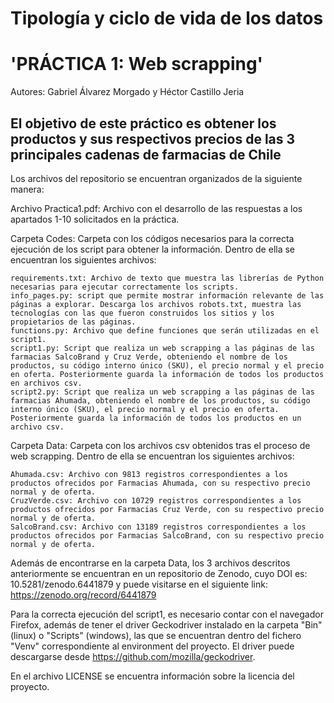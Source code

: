# Tipología y ciclo de vida de los datos

# 'PRÁCTICA 1: Web scrapping'
Autores: Gabriel Álvarez Morgado y Héctor Castillo Jeria

## El objetivo de este práctico es obtener los productos y sus respectivos precios de las 3 principales cadenas de farmacias de Chile


Los archivos del repositorio se encuentran organizados de la siguiente manera:

Archivo Practica1.pdf: Archivo con el desarrollo de las respuestas a los apartados 1-10 solicitados en la práctica.

Carpeta Codes: Carpeta con los códigos necesarios para la correcta ejecución de los script para obtener la información. Dentro de ella se encuentran los siguientes archivos:

	requirements.txt: Archivo de texto que muestra las librerías de Python necesarias para ejecutar correctamente los scripts.
	info_pages.py: script que permite mostrar información relevante de las páginas a explorar. Descarga los archivos robots.txt, muestra las tecnologías con las que fueron construidos los sitios y los propietarios de las páginas.
	functions.py: Archivo que define funciones que serán utilizadas en el script1.
	script1.py: Script que realiza un web scrapping a las páginas de las farmacias SalcoBrand y Cruz Verde, obteniendo el nombre de los productos, su código interno único (SKU), el precio normal y el precio en oferta. Posteriormente guarda la información de todos los productos en archivos csv.
	script2.py: Script que realiza un web scrapping a las páginas de las farmacias Ahumada, obteniendo el nombre de los productos, su código interno único (SKU), el precio normal y el precio en oferta. Posteriormente guarda la información de todos los productos en un archivo csv.

	
Carpeta Data: Carpeta con los archivos csv obtenidos tras el proceso de web scrapping. Dentro de ella se encuentran los siguientes archivos:

	Ahumada.csv: Archivo con 9813 registros correspondientes a los productos ofrecidos por Farmacias Ahumada, con su respectivo precio normal y de oferta.
	CruzVerde.csv: Archivo con 10729 registros correspondientes a los productos ofrecidos por Farmacias Cruz Verde, con su respectivo precio normal y de oferta.
	SalcoBrand.csv: Archivo con 13189 registros correspondientes a los productos ofrecidos por Farmacias SalcoBrand, con su respectivo precio normal y de oferta.


Además de encontrarse en la carpeta Data, los 3 archivos descritos anteriormente se encuentran en un repositorio de Zenodo, cuyo DOI es: 10.5281/zenodo.6441879 y puede visitarse en el siguiente link: https://zenodo.org/record/6441879


Para la correcta ejecución del script1, es necesario contar con el navegador Firefox, además de tener el driver Geckodriver instalado en la carpeta "Bin" (linux) o "Scripts" (windows), las que se encuentran dentro del fichero "Venv" correspondiente al environment del proyecto. El driver puede descargarse desde https://github.com/mozilla/geckodriver.

En el archivo LICENSE se encuentra información sobre la licencia del proyecto.
